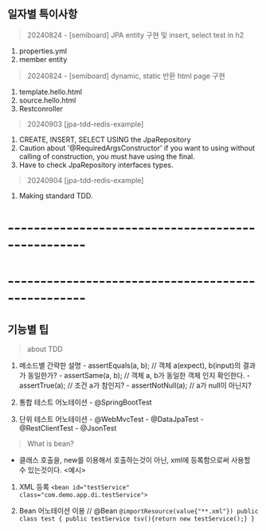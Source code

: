 ## 일자별 특이사항
> 20240824 - [semiboard] JPA entity 구현 및 insert, select test in h2
  1. properties.yml
  2. member entity
  
> 20240824 - [semiboard] dynamic, static 반환 html page 구현
  1. template.hello.html
  2. source.hello.html
  3. Restconroller

> 20240903 [jpa-tdd-redis-example]
  1. CREATE, INSERT, SELECT USING the JpaRepository
  2. Caution about '@RequiredArgsConstructor' if you want to using without calling of construction, you must have using the final.
  3. Have to check JpaRepository interfaces types.

> 20240904 [jpa-tdd-redis-example]
  1. Making standard TDD.

# --------------------------------------------------
# --------------------------------------------------
## 기능별 팁

> about TDD
  1. 메소드별 간략한 설명
    - assertEquals(a, b); // 객체 a(expect), b(input)의 결과가 동일한가?
    - assertSame(a, b); // 객체 a, b가 동일한 객체 인지 확인한다. 
    - assertTrue(a); // 조건 a가 참인지?
    - assertNotNull(a); // a가 null이 아닌지?
  
  2. 통합 테스트 어노테이션
    - @SpringBootTest

  3. 단위 테스트 어노테이션
    - @WebMvcTest
    - @DataJpaTest
    - @RestClientTest
    - @JsonTest

> What is bean?
  - 클래스 호출을, new를 이용해서 호출하는것이 아닌, xml에 등록함으로써 사용할 수 있는것이다. 
  <예시>
  1. XML 등록
    ````
    <bean id="testService" class="com.demo.app.di.testService">
    ````
  
  2. Bean 어노테이션 이용 
    // @Bean
    ````
    @importResource(value{"**.xml"})
    public class test {
      public testService tsv(){return new testService();}
    }
    ````